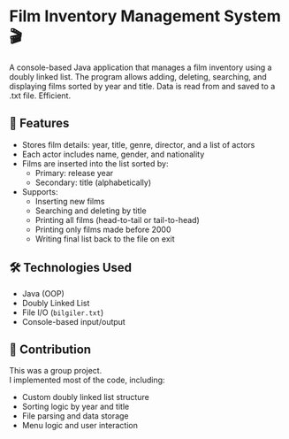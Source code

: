 # Film Inventory Management System 🎬

A console-based Java application that manages a film inventory using a doubly linked list. The program allows adding, deleting, searching, and displaying films sorted by year and title. Data is read from and saved to a .txt file. Efficient.

## 📌 Features

- Stores film details: year, title, genre, director, and a list of actors
- Each actor includes name, gender, and nationality
- Films are inserted into the list sorted by:
  - Primary: release year
  - Secondary: title (alphabetically)
- Supports:
  - Inserting new films
  - Searching and deleting by title
  - Printing all films (head-to-tail or tail-to-head)
  - Printing only films made before 2000
  - Writing final list back to the file on exit

## 🛠️ Technologies Used

- Java (OOP)
- Doubly Linked List
- File I/O (`bilgiler.txt`)
- Console-based input/output

## 👤 Contribution

This was a group project.  
I implemented most of the code, including:
- Custom doubly linked list structure
- Sorting logic by year and title
- File parsing and data storage
- Menu logic and user interaction

